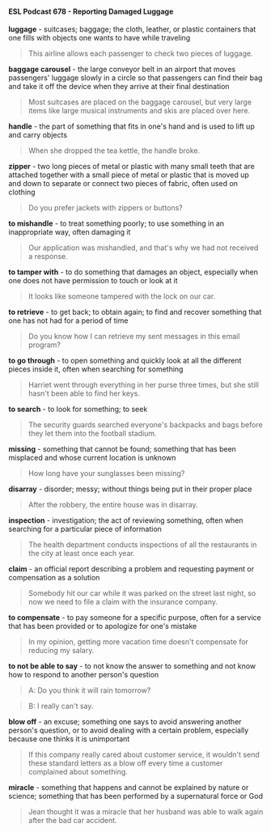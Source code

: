 #### ESL Podcast 678 - Reporting Damaged Luggage

**luggage** - suitcases; baggage; the cloth, leather, or plastic containers that one
fills with objects one wants to have while traveling

> This airline allows each passenger to check two pieces of luggage.

**baggage carousel** - the large conveyor belt in an airport that moves
passengers' luggage slowly in a circle so that passengers can find their bag and
take it off the device when they arrive at their final destination

> Most suitcases are placed on the baggage carousel, but very large items like
large musical instruments and skis are placed over here.

**handle** - the part of something that fits in one's hand and is used to lift up and
carry objects

> When she dropped the tea kettle, the handle broke.

**zipper** - two long pieces of metal or plastic with many small teeth that are
attached together with a small piece of metal or plastic that is moved up and
down to separate or connect two pieces of fabric, often used on clothing

> Do you prefer jackets with zippers or buttons?

**to mishandle** - to treat something poorly; to use something in an inappropriate
way, often damaging it

> Our application was mishandled, and that's why we had not received a
response.

**to tamper with** - to do something that damages an object, especially when one
does not have permission to touch or look at it

> It looks like someone tampered with the lock on our car.

**to retrieve** - to get back; to obtain again; to find and recover something that one
has not had for a period of time

> Do you know how I can retrieve my sent messages in this email program?

**to go through** - to open something and quickly look at all the different pieces
inside it, often when searching for something

> Harriet went through everything in her purse three times, but she still hasn't
been able to find her keys.

**to search** - to look for something; to seek

> The security guards searched everyone's backpacks and bags before they let
them into the football stadium.

**missing** - something that cannot be found; something that has been misplaced
and whose current location is unknown

> How long have your sunglasses been missing?

**disarray** - disorder; messy; without things being put in their proper place

> After the robbery, the entire house was in disarray.

**inspection** - investigation; the act of reviewing something, often when searching
for a particular piece of information

> The health department conducts inspections of all the restaurants in the city at
least once each year.

**claim** - an official report describing a problem and requesting payment or
compensation as a solution

> Somebody hit our car while it was parked on the street last night, so now we
need to file a claim with the insurance company.

**to compensate** - to pay someone for a specific purpose, often for a service that
has been provided or to apologize for one's mistake

> In my opinion, getting more vacation time doesn't compensate for reducing my
salary.

**to not be able to say** - to not know the answer to something and not know how
to respond to another person's question

> A: Do you think it will rain tomorrow?

> B: I really can't say.

**blow off** - an excuse; something one says to avoid answering another person's
question, or to avoid dealing with a certain problem, especially because one
thinks it is unimportant

> If this company really cared about customer service, it wouldn't send these
standard letters as a blow off every time a customer complained about
something.

**miracle** - something that happens and cannot be explained by nature or
science; something that has been performed by a supernatural force or God

> Jean thought it was a miracle that her husband was able to walk again after the
bad car accident.

